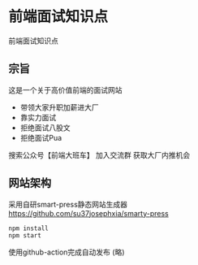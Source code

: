 # 前端面试知识点
前端面试知识点

## 宗旨
这是一个关于高价值前端的面试网站
- 带领大家升职加薪进大厂
- 靠实力面试
- 拒绝面试八股文
- 拒绝面试Pua

搜索公众号【前端大班车】 加入交流群 获取大厂内推机会

## 网站架构
采用自研smart-press静态网站生成器
https://github.com/su37josephxia/smarty-press

```bash
npm install
npm start
```

使用github-action完成自动发布
(略)


